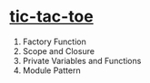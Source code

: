 # [tic-tac-toe](https://rahuldangeofficial.github.io/tic-tac-toe/)

1. Factory Function
2. Scope and Closure
3. Private Variables and Functions
4. Module Pattern
